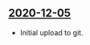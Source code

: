## [2020-12-05](https://github.com/faktaoklimatu/graphics/blob/727f21105d468e2396f5c0a82312c8429c850442/Data%20visualization/Climate%20indicators/World/CO2%20concentration%20in%20800%20000%20years/cs-koncentrace-co2.ai)

- Initial upload to git.

